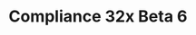 ---
layout: post
title: Compliance 32x Beta 6
permalink: /compliance32x/B6
comments: true
comments-id: 1.16.5-32x-Beta-6
header-img: https://database.faithfulpack.net/images/website/posts/32x/B6.jpg

long_text: A shipwreck awaits you with a new beta as its treasure – just make sure not to get strangled by the drowned! Beyond that, this update brings multiple changes and additions like logs and the spooky phantom. Thanks to our great contributors for making this possible!<br><br>Enjoy, and let us know what you think.

main_changelog: changelogs/compliance32

download:
  - Java - 1.16.5 (GitHub):
    - https://github.com/Faithful-Resource-Pack/Faithful-Java-32x/releases/download/beta-6/Compliance-32x-Java-Beta-6.zip
  - Java - 1.16.5 (CurseForge):
    - https://www.curseforge.com/minecraft/texture-packs/compliance-32x/download/3274045
  - Bedrock - 1.16.220 (GitHub):
    - https://github.com/Faithful-Resource-Pack/Faithful-Bedrock-32x/releases/download/beta-6/Compliance-32x-Bedrock-Beta-6.mcpack
---